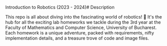 Introduction to Robotics (2023 - 2024)#
Description

This repo is all about diving into the fascinating world of robotics! 🤖 It's the hub for all the exciting lab homeworks we tackle during the 3rd year at the Faculty of Mathematics and Computer Science, University of Bucharest. Each homework is a unique adventure, packed with requirements, nifty implementation details, and a treasure trove of code and image files.
